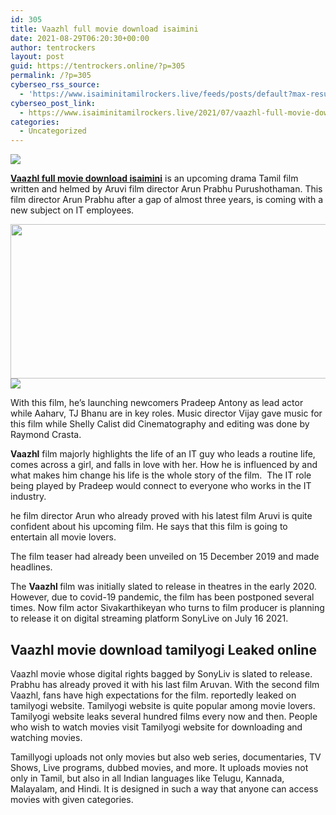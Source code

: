 ```yaml
---
id: 305
title: Vaazhl full movie download isaimini
date: 2021-08-29T06:20:30+00:00
author: tentrockers
layout: post
guid: https://tentrockers.online/?p=305
permalink: /?p=305
cyberseo_rss_source:
  - 'https://www.isaiminitamilrockers.live/feeds/posts/default?max-results=150&start-index=1'
cyberseo_post_link:
  - https://www.isaiminitamilrockers.live/2021/07/vaazhl-full-movie-download-isaimini.html
categories:
  - Uncategorized
---
```

<div class="media_block">
  <img src="https://1.bp.blogspot.com/-ZZUNOYvc_PU/YPEmGdGs8yI/AAAAAAAABCQ/evctFF0FG0MGF1_gGYGFnopNwuTKT12lACLcBGAsYHQ/s72-w517-h247-c/PQOHXrX.jpg" class="media_thumbnail" />
</div>

<meta content="Vaazhl full movie download isaimini is an upcoming drama Tamil film written and helmed by Aruvi film director Arun Prabhu Purushothaman. Th..." name="twitter:description" />

  


<center>
</center>

**[Vaazhl full movie download isaimini](https://www.tamilrockers.co.nz/vaazhl-full-movie-download-tamilrockers/)** is an upcoming drama Tamil film written and helmed by Aruvi film director Arun Prabhu Purushothaman. This film director Arun Prabhu after a gap of almost three years, is coming with a new subject on IT employees.

<div class="separator">
  <a href="https://1.bp.blogspot.com/-ZZUNOYvc_PU/YPEmGdGs8yI/AAAAAAAABCQ/evctFF0FG0MGF1_gGYGFnopNwuTKT12lACLcBGAsYHQ/s1115/PQOHXrX.jpg" imageanchor="1"><img loading="lazy" border="0" data-original-height="650" data-original-width="1115" height="247" src="https://1.bp.blogspot.com/-ZZUNOYvc_PU/YPEmGdGs8yI/AAAAAAAABCQ/evctFF0FG0MGF1_gGYGFnopNwuTKT12lACLcBGAsYHQ/w517-h247/PQOHXrX.jpg" width="517" /></a>
</div>



<div class="separator">
  <a href="https://www.tamilrockers.co.nz/vaazhl-full-movie-download-tamilrockers/" imageanchor="1"><img border="0" data-original-height="250" data-original-width="300" src="https://1.bp.blogspot.com/-nfbzYVobUik/YMlpOerzdgI/AAAAAAAAA3Y/aAupsOUs_WMY6Lv7R1OtZhI6OqaRh-YAwCPcBGAYYCw/s0/e854879156f0849f3d27a89db88ed039.png" /></a>
</div>

With this film, he’s launching newcomers Pradeep Antony as lead actor while Aaharv, TJ Bhanu are in key roles. Music director Vijay gave music for this film while Shelly Calist did Cinematography and editing was done by Raymond Crasta.

**Vaazhl**&nbsp;film majorly highlights the life of an IT guy who leads a routine life, comes across a girl, and falls in love with her. How he is influenced by and what makes him change his life is the whole story of the film.&nbsp; The IT role being played by Pradeep would connect to everyone who works in the IT industry.&nbsp;&nbsp;

<div class="code-block code-block-2">
  <p>
    he film director Arun who already proved with his latest film Aruvi is quite confident about his upcoming film. He says that this film is going to entertain all movie lovers.
  </p>
  
  <p>
    The film teaser had already been unveiled on 15 December 2019 and made headlines.
  </p>
  
  <p>
    The&nbsp;<b>Vaazhl&nbsp;</b>film was initially slated to release in theatres in the early 2020. However, due to covid-19 pandemic, the film has been postponed several times. Now film actor Sivakarthikeyan who turns to film producer is planning to release it on digital streaming platform SonyLive on July 16 2021.
  </p>
  
  <h2>
    <b>Vaazhl movie download tamilyogi Leaked online</b>
  </h2>
  
  <p>
    Vaazhl movie whose digital rights bagged by SonyLiv is slated to release. Prabhu has already proved it with his last film Aruvan. With the second film Vaazhl, fans have high expectations for the film. reportedly leaked on tamilyogi website. Tamilyogi website is quite popular among movie lovers. Tamilyogi website leaks several hundred films every now and then. People who wish to watch movies visit Tamilyogi website for downloading and watching movies.
  </p>
  
  <p>
    Tamillyogi uploads not only movies but also web series, documentaries, TV Shows, Live programs, dubbed movies, and more. It uploads movies not only in Tamil, but also in all Indian languages like Telugu, Kannada, Malayalam, and Hindi. It is designed in such a way that anyone can access movies with given categories.
  </p>
</div>

<center>
</center>